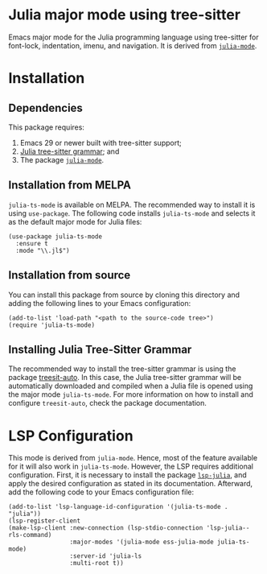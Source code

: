 # Julia major mode using tree-sitter

Emacs major mode for the Julia programming language using tree-sitter for
font-lock, indentation, imenu, and navigation. It is derived from
[`julia-mode`](https://github.com/JuliaEditorSupport/julia-emacs).

# Installation

## Dependencies

This package requires:

1. Emacs 29 or newer built with tree-sitter support;
2. [Julia tree-sitter grammar](https://github.com/tree-sitter/tree-sitter-julia); and
3. The package [`julia-mode`](https://github.com/JuliaEditorSupport/julia-emacs).

## Installation from MELPA

`julia-ts-mode` is available on MELPA. The recommended way to install it is
using `use-package`. The following code installs `julia-ts-mode` and selects it
as the default major mode for Julia files:

``` emacs-lisp
(use-package julia-ts-mode
  :ensure t
  :mode "\\.jl$")
```

## Installation from source

You can install this package from source by cloning this directory and adding
the following lines to your Emacs configuration:

``` emacs-lisp
(add-to-list 'load-path "<path to the source-code tree>")
(require 'julia-ts-mode)
```

## Installing Julia Tree-Sitter Grammar

The recommended way to install the tree-sitter grammar is using the package
[treesit-auto](https://github.com/renzmann/treesit-auto). In this case, the
Julia tree-sitter grammar will be automatically downloaded and compiled when a
Julia file is opened using the major mode `julia-ts-mode`. For more information
on how to install and configure `treesit-auto`, check the package documentation.

# LSP Configuration

This mode is derived from `julia-mode`. Hence, most of the feature available for
it will also work in `julia-ts-mode`. However, the LSP requires additional
configuration. First, it is necessary to install the package
[`lsp-julia`](https://github.com/gdkrmr/lsp-julia), and apply the desired
configuration as stated in its documentation. Afterward, add the following code
to your Emacs configuration file:

``` emacs-lisp
(add-to-list 'lsp-language-id-configuration '(julia-ts-mode . "julia"))
(lsp-register-client
(make-lsp-client :new-connection (lsp-stdio-connection 'lsp-julia--rls-command)
                 :major-modes '(julia-mode ess-julia-mode julia-ts-mode)
                 :server-id 'julia-ls
                 :multi-root t))
```
